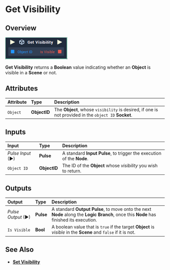 # Get Visibility

## Overview

![The Get Visibility Node.](../../../.gitbook/assets/get-visibility.PNG)

**Get Visibility** returns a **Boolean** value indicating whether an **Object** is visible in a **Scene** or not.

## Attributes

| Attribute | Type | Description |
| :--- | :--- | :--- |
| `Object` | **ObjectID** | The **Object**, whose `visibility` is desired, if one is not provided in the `object ID` **Socket**. |

## Inputs

| Input | Type | Description |
| :--- | :--- | :--- |
| _Pulse Input_ \(►\) | **Pulse** | A standard **Input Pulse**, to trigger the execution of the **Node**. |
| `Object ID` | **ObjectID** | The ID of the **Object** whose _visibility_ you wish to return. |

## Outputs

| Output | Type | Description |
| :--- | :--- | :--- |
| _Pulse Output_ \(►\) | **Pulse** | A standard **Output Pulse**, to move onto the next **Node** along the **Logic Branch**, once this **Node** has finished its execution. |
| `Is Visible` | **Bool** | A boolean value that is `true` if the target **Object** is _visible_ in the **Scene** and `false` if it is not. |

## See Also

* [**Set Visibility**](set-visibility.md)

